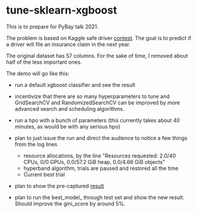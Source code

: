 # tune-sklearn-xgboost

This is to prepare for PyBay talk 2021.

The problem is based on Kaggle safe driver [contest](https://www.kaggle.com/c/porto-seguro-safe-driver-prediction). The goal is to predict if a driver will file an insurance claim in the next year. 

The original dataset has 57 columns. For the sake of time, I removed about half of the less important ones.

The demo will go like this:
* run a default xgboost classifier and see the result
* incentivize that there are so many hyperparameters to tune and GridSearchCV and RandomizedSearchCV can be improved by more advanced search and scheduling algorithms.
* run a hpo with a bunch of parameters (this currently takes about 40 minutes, as would be with any serious hpo)
* plan to just issue the run and direct the audience to notice a few things from the log lines
    *  resource allocations, by the line "Resources requested: 2.0/40 CPUs, 0/0 GPUs, 0.0/57.2 GiB heap, 0.0/4.66 GiB objects"
    *  hyperband algorithm, trials are paused and restored all the time
    *  Current best trial

* plan to show the pre-captured [result](https://gist.github.com/xwjiang2010/c63ffdce0d4a7c8aa6fe2cf09e342bcb)
* plan to run the best_model_ through test set and show the new result. Should improve the gini_score by around 5%.
